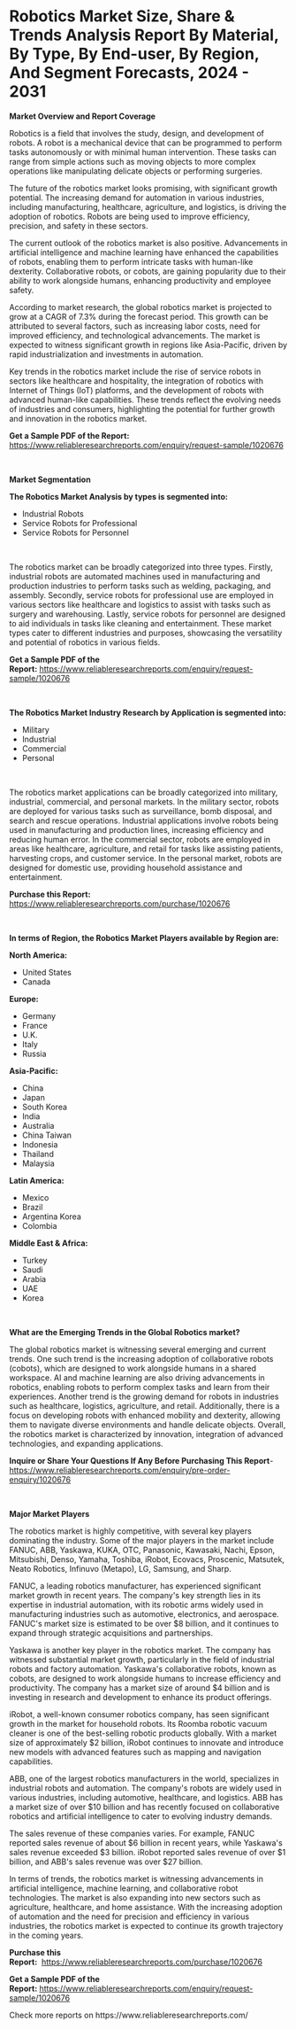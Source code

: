 <p><h1>Robotics Market Size, Share & Trends Analysis Report By Material, By Type, By End-user, By Region, And Segment Forecasts, 2024 - 2031</h1></p><p><strong>Market Overview and Report Coverage</strong></p>
<p><p>Robotics is a field that involves the study, design, and development of robots. A robot is a mechanical device that can be programmed to perform tasks autonomously or with minimal human intervention. These tasks can range from simple actions such as moving objects to more complex operations like manipulating delicate objects or performing surgeries.</p><p>The future of the robotics market looks promising, with significant growth potential. The increasing demand for automation in various industries, including manufacturing, healthcare, agriculture, and logistics, is driving the adoption of robotics. Robots are being used to improve efficiency, precision, and safety in these sectors.</p><p>The current outlook of the robotics market is also positive. Advancements in artificial intelligence and machine learning have enhanced the capabilities of robots, enabling them to perform intricate tasks with human-like dexterity. Collaborative robots, or cobots, are gaining popularity due to their ability to work alongside humans, enhancing productivity and employee safety.</p><p>According to market research, the global robotics market is projected to grow at a CAGR of 7.3% during the forecast period. This growth can be attributed to several factors, such as increasing labor costs, need for improved efficiency, and technological advancements. The market is expected to witness significant growth in regions like Asia-Pacific, driven by rapid industrialization and investments in automation.</p><p>Key trends in the robotics market include the rise of service robots in sectors like healthcare and hospitality, the integration of robotics with Internet of Things (IoT) platforms, and the development of robots with advanced human-like capabilities. These trends reflect the evolving needs of industries and consumers, highlighting the potential for further growth and innovation in the robotics market.</p></p>
<p><strong>Get a Sample PDF of the Report:</strong> <a href="https://www.reliableresearchreports.com/enquiry/request-sample/1020676">https://www.reliableresearchreports.com/enquiry/request-sample/1020676</a></p>
<p>&nbsp;</p>
<p><strong>Market Segmentation</strong></p>
<p><strong>The Robotics Market Analysis by types is segmented into:</strong></p>
<p><ul><li>Industrial Robots</li><li>Service Robots for Professional</li><li>Service Robots for Personnel</li></ul></p>
<p>&nbsp;</p>
<p><p>The robotics market can be broadly categorized into three types. Firstly, industrial robots are automated machines used in manufacturing and production industries to perform tasks such as welding, packaging, and assembly. Secondly, service robots for professional use are employed in various sectors like healthcare and logistics to assist with tasks such as surgery and warehousing. Lastly, service robots for personnel are designed to aid individuals in tasks like cleaning and entertainment. These market types cater to different industries and purposes, showcasing the versatility and potential of robotics in various fields.</p></p>
<p><strong>Get a Sample PDF of the Report:</strong>&nbsp;<a href="https://www.reliableresearchreports.com/enquiry/request-sample/1020676">https://www.reliableresearchreports.com/enquiry/request-sample/1020676</a></p>
<p>&nbsp;</p>
<p><strong>The Robotics Market Industry Research by Application is segmented into:</strong></p>
<p><ul><li>Military</li><li>Industrial</li><li>Commercial</li><li>Personal</li></ul></p>
<p>&nbsp;</p>
<p><p>The robotics market applications can be broadly categorized into military, industrial, commercial, and personal markets. In the military sector, robots are deployed for various tasks such as surveillance, bomb disposal, and search and rescue operations. Industrial applications involve robots being used in manufacturing and production lines, increasing efficiency and reducing human error. In the commercial sector, robots are employed in areas like healthcare, agriculture, and retail for tasks like assisting patients, harvesting crops, and customer service. In the personal market, robots are designed for domestic use, providing household assistance and entertainment.</p></p>
<p><strong>Purchase this Report:</strong>&nbsp; <a href="https://www.reliableresearchreports.com/purchase/1020676">https://www.reliableresearchreports.com/purchase/1020676</a></p>
<p>&nbsp;</p>
<p><strong>In terms of Region, the Robotics Market Players available by Region are:</strong></p>
<p>
    <p> <strong> North America: </strong>
        <ul>
            <li>United States</li>
            <li>Canada</li>
        </ul>
        </p> 
    <p> <strong> Europe: </strong>
        <ul>
            <li>Germany</li>
            <li>France</li>
            <li>U.K.</li>
            <li>Italy</li>
            <li>Russia</li>
        </ul>
        </p> 
    <p> <strong> Asia-Pacific: </strong>
        <ul>
            <li>China</li>
            <li>Japan</li>
            <li>South Korea</li>
            <li>India</li>
            <li>Australia</li>
            <li>China Taiwan</li>
            <li>Indonesia</li>
            <li>Thailand</li>
            <li>Malaysia</li>
        </ul>
        </p> 
    <p> <strong> Latin America: </strong>
        <ul>
            <li>Mexico</li>
            <li>Brazil</li>
            <li>Argentina Korea</li>
            <li>Colombia</li>
        </ul>
        </p> 
    <p> <strong> Middle East & Africa: </strong>
        <ul>
            <li>Turkey</li>
            <li>Saudi</li>
            <li>Arabia</li>
            <li>UAE</li>
            <li>Korea</li>
        </ul>
    </p>
    </p>
<p>&nbsp;</p>
<p><strong>What are the Emerging Trends in the Global Robotics market?</strong></p>
<p><p>The global robotics market is witnessing several emerging and current trends. One such trend is the increasing adoption of collaborative robots (cobots), which are designed to work alongside humans in a shared workspace. AI and machine learning are also driving advancements in robotics, enabling robots to perform complex tasks and learn from their experiences. Another trend is the growing demand for robots in industries such as healthcare, logistics, agriculture, and retail. Additionally, there is a focus on developing robots with enhanced mobility and dexterity, allowing them to navigate diverse environments and handle delicate objects. Overall, the robotics market is characterized by innovation, integration of advanced technologies, and expanding applications.</p></p>
<p><strong>Inquire or Share Your Questions If Any Before Purchasing This Report</strong>- <a href="https://www.reliableresearchreports.com/enquiry/pre-order-enquiry/1020676">https://www.reliableresearchreports.com/enquiry/pre-order-enquiry/1020676</a></p>
<p>&nbsp;</p>
<p><strong>Major Market Players</strong></p>
<p><p>The robotics market is highly competitive, with several key players dominating the industry. Some of the major players in the market include FANUC, ABB, Yaskawa, KUKA, OTC, Panasonic, Kawasaki, Nachi, Epson, Mitsubishi, Denso, Yamaha, Toshiba, iRobot, Ecovacs, Proscenic, Matsutek, Neato Robotics, Infinuvo (Metapo), LG, Samsung, and Sharp. </p><p>FANUC, a leading robotics manufacturer, has experienced significant market growth in recent years. The company's key strength lies in its expertise in industrial automation, with its robotic arms widely used in manufacturing industries such as automotive, electronics, and aerospace. FANUC's market size is estimated to be over $8 billion, and it continues to expand through strategic acquisitions and partnerships.</p><p>Yaskawa is another key player in the robotics market. The company has witnessed substantial market growth, particularly in the field of industrial robots and factory automation. Yaskawa's collaborative robots, known as cobots, are designed to work alongside humans to increase efficiency and productivity. The company has a market size of around $4 billion and is investing in research and development to enhance its product offerings.</p><p>iRobot, a well-known consumer robotics company, has seen significant growth in the market for household robots. Its Roomba robotic vacuum cleaner is one of the best-selling robotic products globally. With a market size of approximately $2 billion, iRobot continues to innovate and introduce new models with advanced features such as mapping and navigation capabilities.</p><p>ABB, one of the largest robotics manufacturers in the world, specializes in industrial robots and automation. The company's robots are widely used in various industries, including automotive, healthcare, and logistics. ABB has a market size of over $10 billion and has recently focused on collaborative robotics and artificial intelligence to cater to evolving industry demands.</p><p>The sales revenue of these companies varies. For example, FANUC reported sales revenue of about $6 billion in recent years, while Yaskawa's sales revenue exceeded $3 billion. iRobot reported sales revenue of over $1 billion, and ABB's sales revenue was over $27 billion.</p><p>In terms of trends, the robotics market is witnessing advancements in artificial intelligence, machine learning, and collaborative robot technologies. The market is also expanding into new sectors such as agriculture, healthcare, and home assistance. With the increasing adoption of automation and the need for precision and efficiency in various industries, the robotics market is expected to continue its growth trajectory in the coming years.</p></p>
<p><strong>Purchase this Report:</strong>&nbsp;&nbsp;<a href="https://www.reliableresearchreports.com/purchase/1020676">https://www.reliableresearchreports.com/purchase/1020676</a></p>
<p></p>
<p><strong>Get a Sample PDF of the Report:</strong>&nbsp;<a href="https://www.reliableresearchreports.com/enquiry/request-sample/1020676">https://www.reliableresearchreports.com/enquiry/request-sample/1020676</a></p>
<p>Check more reports on https://www.reliableresearchreports.com/</p>